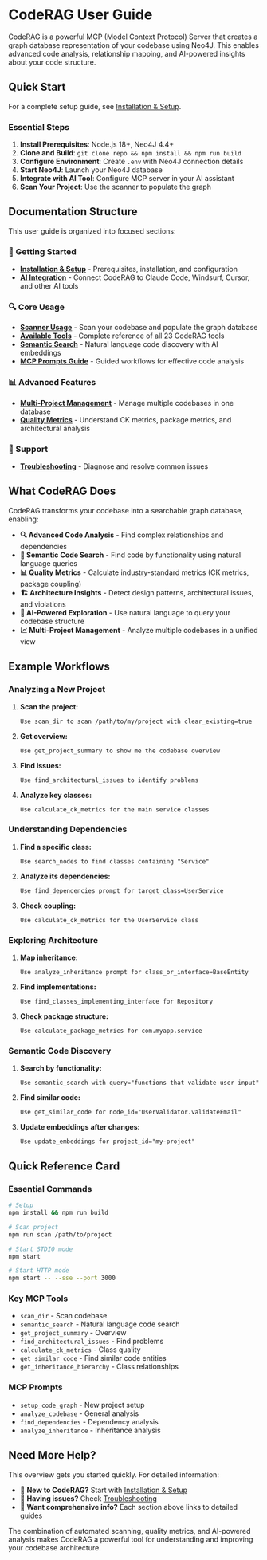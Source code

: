 # CodeRAG User Guide

CodeRAG is a powerful MCP (Model Context Protocol) Server that creates a graph database representation of your codebase using Neo4J. This enables advanced code analysis, relationship mapping, and AI-powered insights about your code structure.

## Quick Start

For a complete setup guide, see [Installation & Setup](installation-setup.md).

### Essential Steps

1. **Install Prerequisites**: Node.js 18+, Neo4J 4.4+
2. **Clone and Build**: `git clone repo && npm install && npm run build`
3. **Configure Environment**: Create `.env` with Neo4J connection details
4. **Start Neo4J**: Launch your Neo4J database
5. **Integrate with AI Tool**: Configure MCP server in your AI assistant
6. **Scan Your Project**: Use the scanner to populate the graph

## Documentation Structure

This user guide is organized into focused sections:

### 🚀 Getting Started
- **[Installation & Setup](installation-setup.md)** - Prerequisites, installation, and configuration
- **[AI Integration](ai-integration.md)** - Connect CodeRAG to Claude Code, Windsurf, Cursor, and other AI tools

### 🔍 Core Usage
- **[Scanner Usage](scanner-usage.md)** - Scan your codebase and populate the graph database
- **[Available Tools](available-tools.md)** - Complete reference of all 23 CodeRAG tools
- **[Semantic Search](semantic-search.md)** - Natural language code discovery with AI embeddings
- **[MCP Prompts Guide](mcp-prompts.md)** - Guided workflows for effective code analysis

### 📊 Advanced Features  
- **[Multi-Project Management](multi-project-management.md)** - Manage multiple codebases in one database
- **[Quality Metrics](quality-metrics.md)** - Understand CK metrics, package metrics, and architectural analysis

### 🔧 Support
- **[Troubleshooting](troubleshooting.md)** - Diagnose and resolve common issues

## What CodeRAG Does

CodeRAG transforms your codebase into a searchable graph database, enabling:

- **🔍 Advanced Code Analysis** - Find complex relationships and dependencies
- **🧠 Semantic Code Search** - Find code by functionality using natural language queries
- **📊 Quality Metrics** - Calculate industry-standard metrics (CK metrics, package coupling)  
- **🏗️ Architecture Insights** - Detect design patterns, architectural issues, and violations
- **🤖 AI-Powered Exploration** - Use natural language to query your codebase structure
- **📈 Multi-Project Management** - Analyze multiple codebases in a unified view

## Example Workflows

### Analyzing a New Project

1. **Scan the project:**
   ```
   Use scan_dir to scan /path/to/my/project with clear_existing=true
   ```

2. **Get overview:**
   ```
   Use get_project_summary to show me the codebase overview
   ```

3. **Find issues:**
   ```
   Use find_architectural_issues to identify problems
   ```

4. **Analyze key classes:**
   ```
   Use calculate_ck_metrics for the main service classes
   ```

### Understanding Dependencies

1. **Find a specific class:**
   ```
   Use search_nodes to find classes containing "Service"
   ```

2. **Analyze its dependencies:**
   ```
   Use find_dependencies prompt for target_class=UserService
   ```

3. **Check coupling:**
   ```
   Use calculate_ck_metrics for the UserService class
   ```

### Exploring Architecture

1. **Map inheritance:**
   ```
   Use analyze_inheritance prompt for class_or_interface=BaseEntity
   ```

2. **Find implementations:**
   ```
   Use find_classes_implementing_interface for Repository
   ```

3. **Check package structure:**
   ```
   Use calculate_package_metrics for com.myapp.service
   ```

### Semantic Code Discovery

1. **Search by functionality:**
   ```
   Use semantic_search with query="functions that validate user input"
   ```

2. **Find similar code:**
   ```
   Use get_similar_code for node_id="UserValidator.validateEmail"
   ```

3. **Update embeddings after changes:**
   ```
   Use update_embeddings for project_id="my-project"
   ```

## Quick Reference Card

### Essential Commands
```bash
# Setup
npm install && npm run build

# Scan project  
npm run scan /path/to/project

# Start STDIO mode
npm start

# Start HTTP mode
npm start -- --sse --port 3000
```

### Key MCP Tools
- `scan_dir` - Scan codebase
- `semantic_search` - Natural language code search
- `get_project_summary` - Overview
- `find_architectural_issues` - Find problems
- `calculate_ck_metrics` - Class quality
- `get_similar_code` - Find similar code entities
- `get_inheritance_hierarchy` - Class relationships

### MCP Prompts
- `setup_code_graph` - New project setup
- `analyze_codebase` - General analysis
- `find_dependencies` - Dependency analysis  
- `analyze_inheritance` - Inheritance analysis

## Need More Help?

This overview gets you started quickly. For detailed information:

- 🚀 **New to CodeRAG?** Start with [Installation & Setup](installation-setup.md)
- 🔧 **Having issues?** Check [Troubleshooting](troubleshooting.md)
- 📖 **Want comprehensive info?** Each section above links to detailed guides

The combination of automated scanning, quality metrics, and AI-powered analysis makes CodeRAG a powerful tool for understanding and improving your codebase architecture.